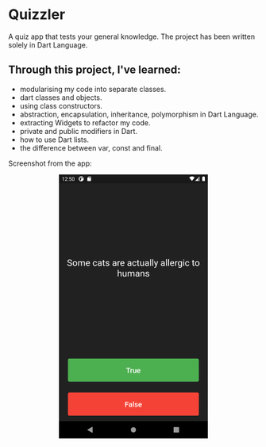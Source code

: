 # Quizzler

A quiz app that tests your general knowledge. The project has been written solely in Dart Language.

## Through this project, I've learned:
-   modularising my code into separate classes.
-   dart classes and objects.
-   using class constructors.
-   abstraction, encapsulation, inheritance, polymorphism in Dart Language.
-   extracting Widgets to refactor my code.
-   private and public modifiers in Dart.
-   how to use Dart lists.
-   the difference between var, const and final.

Screenshot from the app:
<p align="center"><img src="images/quizzler_1.png" width="300"></p>